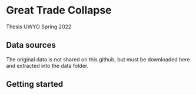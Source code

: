 # Great Trade Collapse


Thesis UWYO Spring 2022




## Data sources


The original data is not shared on this github, but must be downloaded here and extracted into the data folder.


## Getting started